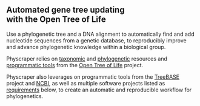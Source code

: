 ## Automated gene tree updating <br> with the Open Tree of Life

Use a phylogenetic tree and a DNA alignment to automatically find and add nucleotide sequences from a genetic database, to reproducibly improve and advance phylogenetic knowledge within a biological group.

Physcraper relies on [taxonomic](https://tree.opentreeoflife.org/about/taxonomy-version/ott3.3) and [phylogenetic](https://github.com/OpenTreeOfLife/phylesystem-1) resources and [programmatic tools](https://github.com/OpenTreeOfLife/germinator/wiki/Open-Tree-of-Life-Web-APIs) from the [Open Tree of Life](https://tree.opentreeoflife.org/opentree/argus/opentree12.3@ott93302) project.

Physcraper also leverages on programmatic tools from the [TreeBASE](https://treebase.org/treebase-web/urlAPI.html) project and [NCBI](https://www.ncbi.nlm.nih.gov/home/develop/api/), as well as multiple software projects listed as [requirements](#Requirements) below, to create an automatic and reproducible workflow for phylogenetics.

